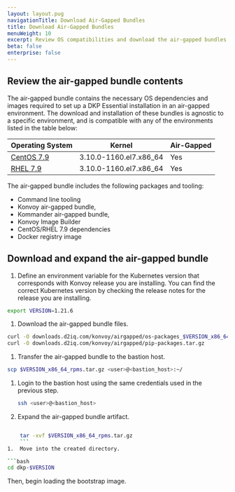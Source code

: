 ```yaml
---
layout: layout.pug
navigationTitle: Download Air-Gapped Bundles
title: Download Air-Gapped Bundles
menuWeight: 10
excerpt: Review OS compatibilities and download the air-gapped bundles.
beta: false
enterprise: false
---
```


## Review the air-gapped bundle contents

The air-gapped bundle contains the necessary OS dependencies and images required to set up a DKP Essential installation in an air-gapped environment. The download and installation of these bundles is agnostic to a specific environment, and is compatible with any of the environments listed in the table below:

| Operating System      | Kernel                      | Air-Gapped     |
|-----------------------|-----------------------------|----------------|
| [CentOS 7.9][centos7] | 3.10.0-1160.el7.x86_64      | Yes            |
| [RHEL 7.9][rhel_7_9]  | 3.10.0-1160.el7.x86_64      | Yes            |

The air-gapped bundle includes the following packages and tooling:

- Command line tooling
- Konvoy air-gapped bundle,
- Kommander air-gapped bundle,
- Konvoy Image Builder
- CentOS/RHEL 7.9 dependencies
- Docker registry image

## Download and expand the air-gapped bundle

1.  Define an environment variable for the Kubernetes version that corresponds with Konvoy release you are installing. You can find the correct Kubernetes version by checking the release notes for the release you are installing.

```bash
export VERSION=1.21.6
```

1.  Download the air-gapped bundle files.

```bash
curl -O downloads.d2iq.com/konvoy/airgapped/os-packages_$VERSION_x86_64_rpms.tar.gz
curl -O downloads.d2iq.com/konvoy/airgapped/pip-packages.tar.gz
```
1.  Transfer the air-gapped bundle to the bastion host.

```bash
scp $VERSION_x86_64_rpms.tar.gz <user>@<bastion_host>:~/
```
1.  Login to the bastion host using the same credentials used in the previous step.

	```bash
	ssh <user>@<bastion_host>
	```

1.  Expand the air-gapped bundle artifact.

```bash

    tar -xvf $VERSION_x86_64_rpms.tar.gz
    ```
1.  Move into the created directory.

```bash
cd dkp-$VERSION
```

Then, begin loading the bootstrap image.

[rhel_7_9]:https://access.redhat.com/documentation/en-us/red_hat_enterprise_linux/7/html/7.9_release_notes/index
[centos7]:https://wiki.centos.org/action/show/Manuals/ReleaseNotes/CentOS7.2003
